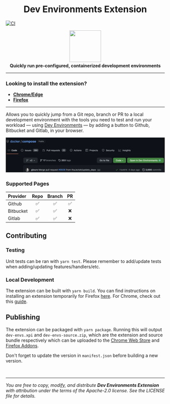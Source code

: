 <h1 align="center">Dev Environments Extension</h1>

[![CI](https://github.com/docker/dev-envs-extension/actions/workflows/ci.yml/badge.svg)](https://github.com/docker/dev-envs-extension/actions/workflows/ci.yml)

<div align="center">
  <img width="100" height="100" src="https://github.com/docker/awesome-compose/raw/master/icon_devenvs.svg" />
</div>

<div align="center">
  <strong>Quickly run pre-configured, containerized development environments</strong>
</div>

---

### Looking to install the extension?

- [**Chrome/Edge**](https://chrome.google.com/webstore/detail/docker-dev-environments/gnagpachnalcofcblcgdbofnfakdbeka)
- [**Firefox**](https://addons.mozilla.org/en-US/firefox/addon/docker-dev-environments/)

---

Allows you to quickly jump from a Git repo, branch or PR to a local development environment with the tools you need to test and run your workload — using [Dev Environments](https://docs.docker.com/desktop/dev-environments/) — by adding a button to Github, Bitbucket and Gitlab, in your browser.

<img src="./docs/button_github_example.png" />

### Supported Pages

| Provider  |        Repo        |       Branch       |         PR         |
| :-------- | :----------------: | :----------------: | :----------------: |
| Github    | :white_check_mark: | :white_check_mark: | :white_check_mark: |
| Bitbucket | :white_check_mark: | :white_check_mark: |        :x:         |
| Gitlab    | :white_check_mark: | :white_check_mark: |        :x:         |

## Contributing

### Testing

Unit tests can be ran with `yarn test`. Please remember to add/update tests when adding/updating features/handlers/etc.

### Local Development

The extension can be built with `yarn build`. You can find instructions on installing an extension temporarily for Firefox [here](https://extensionworkshop.com/documentation/develop/temporary-installation-in-firefox/). For Chrome, check out this [guide](https://developer.chrome.com/docs/extensions/mv3/getstarted/development-basics/#load-unpacked).

## Publishing

The extension can be packaged with `yarn package`. Running this will output `dev-envs.xpi` and `dev-envs-source.zip`, which are the extension and source bundle respectively which can be uploaded to the [Chrome Web Store](https://chrome.google.com/webstore/category/extensions) and [Firefox Addons](https://addons.mozilla.org/en-US/firefox/).

Don't forget to update the version in `manifest.json` before building a new version.

<br>

---

_You are free to copy, modify, and distribute **Dev Environments Extension** with attribution under the terms of the Apache-2.0 license. See the LICENSE file for details._
